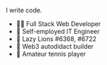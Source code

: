 I write code. 
- 👨‍💻 Full Stack Web Developer
- 🔧 Self-employed IT Engineer
- 🦁 Lazy Lions #6368, #6722
- 🚀 Web3 autodidact builder
- 🎾 Amateur tennis player
